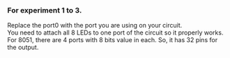 ### For experiment 1 to 3.

Replace the port0 with the port you are using on your circuit. <br/>
You need to attach all 8 LEDs to one port of the circuit so it properly works.<br/> 
For 8051, there are 4 ports with 8 bits value in each. So, it has 32 pins for the output. <br/>
